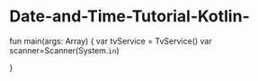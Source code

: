 # Date-and-Time-Tutorial-Kotlin-


fun main(args: Array<String>) {
    var tvService = TvService()
    var scanner=Scanner(System.`in`)
   
}
